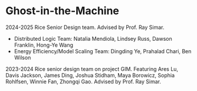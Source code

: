 # Ghost-in-the-Machine
2024-2025 Rice Senior Design team.
Advised by Prof. Ray Simar. 
- Distributed Logic Team: Natalia Mendiola, Lindsey Russ, Dawson Franklin, Hong-Ye Wang
- Energy Efficiency/Model Scaling Team: Dingding Ye, Prahalad Chari, Ben Wilson


2023-2024
Rice senior design team on project GIM. Featuring Ares Lu, Davis Jackson, James Ding, Joshua Stidham, Maya Borowicz, Sophia Rohlfsen, Winnie Fan, Zhongqi Gao.
Advised by Prof. Ray Simar. 

